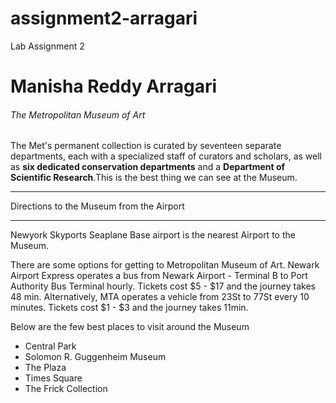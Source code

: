 # assignment2-arragari

Lab Assignment 2

# Manisha Reddy Arragari

###### The Metropolitan Museum of Art

The Met's permanent collection is curated by seventeen separate departments, each with a specialized staff of curators and scholars, as well as __six dedicated conservation departments__ and a __Department of Scientific Research__.This is the best thing we can see at the Museum.

***
Directions to the Museum from the Airport
***
Newyork Skyports Seaplane Base airport is the nearest Airport to the Museum.

There are some options for getting to Metropolitan Museum of Art. Newark Airport Express operates a bus from Newark Airport - Terminal B to Port Authority Bus Terminal hourly. Tickets cost $5 - $17 and the journey takes 48 min. Alternatively, MTA operates a vehicle from 23St to 77St every 10 minutes. Tickets cost $1 - $3 and the journey takes 11min.

Below are the few best places to visit around the Museum
* Central Park
* Solomon R. Guggenheim Museum
* The Plaza
* Times Square
* The Frick Collection